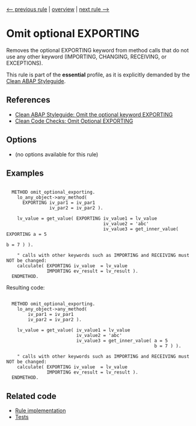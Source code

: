 [<-- previous rule](ReceivingKeywordRule.md) | [overview](../rules.md) | [next rule -->](CheckOutsideLoopRule.md)

# Omit optional EXPORTING

Removes the optional EXPORTING keyword from method calls that do not use any other keyword \(IMPORTING, CHANGING, RECEIVING, or EXCEPTIONS\).

This rule is part of the **essential** profile, as it is explicitly demanded by the [Clean ABAP Styleguide](https://github.com/SAP/styleguides/blob/main/clean-abap/CleanABAP.md).

## References

* [Clean ABAP Styleguide: Omit the optional keyword EXPORTING](https://github.com/SAP/styleguides/blob/main/clean-abap/CleanABAP.md#omit-the-optional-keyword-exporting)
* [Clean Code Checks: Omit Optional EXPORTING](https://github.com/SAP/code-pal-for-abap/blob/master/docs/checks/omit-optional-exporting.md)

## Options

* \(no options available for this rule\)

## Examples


```ABAP

  METHOD omit_optional_exporting.
    lo_any_object->any_method(
      EXPORTING iv_par1 = iv_par1
                iv_par2 = iv_par2 ).

    lv_value = get_value( EXPORTING iv_value1 = lv_value
                                    iv_value2 = 'abc'
                                    iv_value3 = get_inner_value( EXPORTING a = 5
                                                                           b = 7 ) ).

    " calls with other keywords such as IMPORTING and RECEIVING must NOT be changed:
    calculate( EXPORTING iv_value  = lv_value
               IMPORTING ev_result = lv_result ).
  ENDMETHOD.
```

Resulting code:

```ABAP

  METHOD omit_optional_exporting.
    lo_any_object->any_method(
        iv_par1 = iv_par1
        iv_par2 = iv_par2 ).

    lv_value = get_value( iv_value1 = lv_value
                          iv_value2 = 'abc'
                          iv_value3 = get_inner_value( a = 5
                                                       b = 7 ) ).

    " calls with other keywords such as IMPORTING and RECEIVING must NOT be changed:
    calculate( EXPORTING iv_value  = lv_value
               IMPORTING ev_result = lv_result ).
  ENDMETHOD.
```

## Related code

* [Rule implementation](../../com.sap.adt.abapcleaner/src/com/sap/adt/abapcleaner/rules/syntax/ExportingKeywordRule.java)
* [Tests](../../test/com.sap.adt.abapcleaner.test/src/com/sap/adt/abapcleaner/rules/syntax/ExportingKeywordTest.java)

